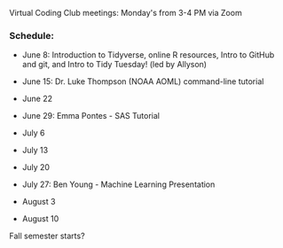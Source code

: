 Virtual Coding Club meetings: Monday's from 3-4 PM via Zoom

### Schedule:

- June 8: Introduction to Tidyverse, online R resources, Intro to GitHub and git, and Intro to Tidy Tuesday! (led by Allyson)
- June 15: Dr. Luke Thompson (NOAA AOML) command-line tutorial
- June 22
- June 29: Emma Pontes - SAS Tutorial

- July 6
- July 13
- July 20
- July 27: Ben Young - Machine Learning Presentation

- August 3
- August 10

Fall semester starts?
